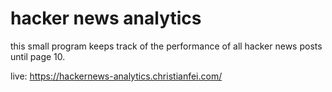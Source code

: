 # hacker news analytics

this small program keeps track of the performance of all hacker news posts until page 10.

live: https://hackernews-analytics.christianfei.com/